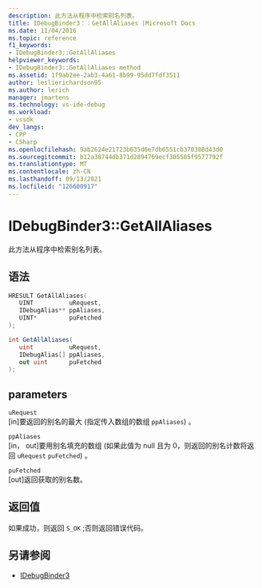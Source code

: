 ```yaml
---
description: 此方法从程序中检索别名列表。
title: IDebugBinder3：：GetAllAliases |Microsoft Docs
ms.date: 11/04/2016
ms.topic: reference
f1_keywords:
- IDebugBinder3::GetAllAliases
helpviewer_keywords:
- IDebugBinder3::GetAllAliases method
ms.assetid: 1f9ab2ee-2ab3-4a61-8b99-95dd7fdf3511
author: leslierichardson95
ms.author: lerich
manager: jmartens
ms.technology: vs-ide-debug
ms.workload:
- vssdk
dev_langs:
- CPP
- CSharp
ms.openlocfilehash: 9ab2624e21723b635d6e7db6551cb370308d43d0
ms.sourcegitcommit: b12a38744db371d2894769ecf305585f9577792f
ms.translationtype: MT
ms.contentlocale: zh-CN
ms.lasthandoff: 09/13/2021
ms.locfileid: "126600917"
---
```

# <a name="idebugbinder3getallaliases"></a>IDebugBinder3::GetAllAliases
此方法从程序中检索别名列表。

## <a name="syntax"></a>语法

```cpp
HRESULT GetAllAliases(
   UINT          uRequest,
   IDebugAlias** ppAliases,
   UINT*         puFetched
);
```

```csharp
int GetAllAliases(
   uint          uRequest,
   IDebugAlias[] ppAliases,
   out uint      puFetched
);
```

## <a name="parameters"></a>parameters
`uRequest`\
[in]要返回的别名的最大 (指定传入数组的数组 `ppAliases`) 。

`ppAliases`\
[in， out]要用别名填充的数组 (如果此值为 null 且为 0，则返回的别名计数将返回 `uRequest` `puFetched`) 。

`puFetched`\
[out]返回获取的别名数。

## <a name="return-value"></a>返回值
 如果成功，则返回 `S_OK` ;否则返回错误代码。

## <a name="see-also"></a>另请参阅
- [IDebugBinder3](../../../extensibility/debugger/reference/idebugbinder3.md)
